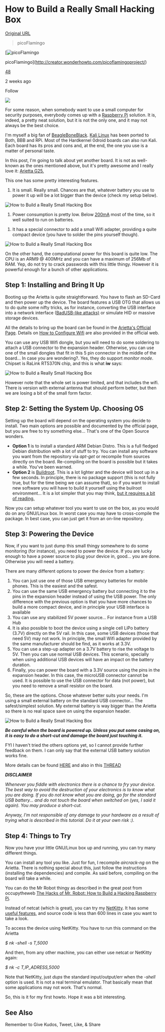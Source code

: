 # How to Build a Really Small Hacking Box

[Original URL](http://null-byte.wonderhowto.com/how-to/build-really-small-hacking-box-0167942/)

> picoFlamingo

[![picoFlamingo](http://img.wonderhowto.com/img/00/00/00/0/user-default.18x24.jpg) 

<span class="txt-size-normal txt-clr-med txt-title">picoFlamingo</span>](http://creator.wonderhowto.com/picoflamingoproject/)

 

[<span class="user-rep-small txt-size-small mgl-small txt-clr-meddark txt-bld txt-shadow-btm-med fl tooltip" title="picoFlamingo's posts have been given 48 Kudos"> 48 </span>](http://creator.wonderhowto.com/picoflamingoproject/kudos/)

 

<span class="txt-size-normal txt-clr-meddark mgl-big fl tooltip" title="1,744 Views"> 2 weeks ago </span>

Follow

![](http://img.wonderhowto.com/img/32/56/63588881255435/0/build-really-small-hacking-box.1280x600.jpg)

For some reason, when somebody want to use a small computer for security purposes, everybody comes up with a [Raspberry Pi](https://www.raspberrypi.org/) solution. It is, indeed, a pretty neat solution, but it is not the only one, and it may not always be the best choice.

I'm myself a big fan of [BeagleBoneBlack](http://beagleboard.org/BLACK). [Kali Linux](http://docs.kali.org/category/kali-on-arm) has been ported to Both, BBB and RPi. Most of the Hardkernel 0droid boards can also run Kali. Each board has its pros and cons and, at the end, the one you use is a matter of personal taste.

In this post, I'm going to talk about yet another board. It is not as well-known as the ones mentioned above, but it's pretty awesome and I really love it: [Arietta G25.](http://www.acmesystems.it/arietta)

This one has some pretty interesting features.

1. It is small. Really small. Chances are that, whatever battery you use to power it up will be a lot bigger than the device (check my setup below).

![How to Build a Really Small Hacking Box](http://img.wonderhowto.com/img/20/47/63588881220721/0/build-really-small-hacking-box.w654.jpg)

1. Power consumption is pretty low. Below [200mA](http://www.acmesystems.it/arietta_power_consumption) most of the time, so it well suited to run on batteries.

<!--  -->

1. It has a special connector to add a small Wifi adapter, providing a quite compact device (you have to solder the pins yourself though).

![How to Build a Really Small Hacking Box](http://img.wonderhowto.com/img/32/56/63588881255435/0/build-really-small-hacking-box.w654.jpg)

On the other hand, the computational power for this board is quite low. The CPU is an ARM9 @ 400MHz and you can have a maximum of 256Mb of RAM. Yep, do not try to crack passwords with this little thingy. However it is powerful enough for a bunch of other applications.

## Step 1: Installing and Bring It Up

Booting up the Arietta is quite straightforward. You have to flash an SD-Card and then power up the device. The board features a USB OTG that allows us to do quite some nifty tricks, as for instance, converting the USB interface into a network interface ([BadUSB-like attacks)](https://srlabs.de/badusb/) or simulate HID or massive storage devices.

All the details to bring up the board can be found in the [Arietta's Official Page](http://www.acmesystems.it/arietta_getting_started). Details on [How to Configure Wifi](http://www.acmesystems.it/WIFI-2) are also provided in the official web.

You can use any USB Wifi dongle, but you will need to do some soldering to attach a USB connector to the expansion header. Otherwise, you can use one of the small dongles that fit in this 5 pin connector in the middle of the board... In case you are wondering?. Yes, they do support _monitor mode_. Chipset is RaLink RT5370N chip, and this is what **iw** says:

![How to Build a Really Small Hacking Box](http://img.wonderhowto.com/img/08/02/63588881370764/0/build-really-small-hacking-box.w654.jpg)

However note that the whole set is power limited, and that includes the wifi. There is version with external antenna that should perform better, but then we are losing a bit of the small form factor.

## Step 2: Setting the System Up. Choosing OS

Setting up the board will depend on the operating system you decide to install. Two main options are possible and documented by the official page, but you are free to try something else... That's one of the Open Source wonders.

- **Option 1** is to install a standard ARM Debian Distro. This is a full fledged Debian distribution with a lot of stuff to try. You can install any software you want from the repository via _apt-get_ or recompile from sources directly on the board. Re-compiling on the board is possible but it takes a while. You've been warned.
- **Option 2** is [Buildroot](https://buildroot.org/). This is a lot lighter and the device will boot up in a few seconds. In principle, there is no package support (this is not fully true, but for the time being we can assume that), so if you want to install new software you will have to build it yourself using the builroot environment... It is a lot simpler that you may think, [but it requires a bit of reading.](https://buildroot.org/downloads/manual/manual.html#_developer_guide)

Now you can setup whatever tool you want to use on the box, as you would do on any GNU/Linux box. In worst case you may have to cross-compile the package. In best case, you can just get it from an on-line repository.

## Step 3: Powering the Device

Now, if you want to just dump this small thingy somewhere to do some monitoring (for instance), you need to power the device. If you are lucky enough to have a power source to plug your device in, good... you are done. Otherwise you will need a battery.

There are many different options to power the device from a battery:

1. You can just use one of those USB emergency batteries for mobile phones. This is the easiest and the safest.
2. You can use the same USB emergency battery but connecting it to the pins in the expansion header instead of using the USB power. The only difference with the previous option is that you have more chances to build a more compact device, and in principle your USB interface is available
3. You can use any stabilized 5V power source... For instance from a USB Hub
4. It is also possible to boot the device using a single cell LiPo battery (3.7V) directly on the 5V rail. In this case, some USB devices (those that need 5V) may not work. In principle, the small Wifi adapter provided by the same manufacturer should be find, as it works at 3.3V.
5. You can use a step-up adapter on a 3.7V battery to rise the voltage to 5V. Then you can use normal USB devices. This scenario, specially when using additional USB devices will have an impact on the battery duration.
6. Finally, you can power the board with a 3.3V source using the pins in the expansion header. In this case, the microUSB connector cannot be used. It is possible to use the USB connector for data (not power), but you need to remove a small resistor on the board.

So, these are the options. Chose whatever better suits your needs. I'm using a small external battery on the standard USB connector... The safest/simplest solution. My external battery is way bigger than the Arietta so there is no real space save on using the expansion header.

![How to Build a Really Small Hacking Box](http://img.wonderhowto.com/img/04/88/63588881502034/0/build-really-small-hacking-box.w654.jpg)

**_Be careful when the board is powered up. Unless you put some casing on, it is easy to do a short-cut and damage the board just touching it._**

FYI I haven't tried the others options yet, so I cannot provide further feedback on them. I can only say that the external USB battery solution works fine.

More details can be found [HERE](http://www.acmesystems.it/arietta_power_supply) and also in this [THREAD](https://groups.google.com/forum/#!topic/acmesystems/XXyXhRADlhU)

**_DISCLAIMER_**

_Whenever you fiddle with electronics there is a chance to fry your device. The best way to avoid the destruction of your electronics is to know what you are doing. If you do not know what you are doing, go for the standard USB battery... and do not touch the board when switched on (yes, I said it again). You may produce a short-cut._

_Anyway, I'm not responsible of any damage to your hardware as a result of trying what is described in this tutorial. Do it at your own risk :)._

## Step 4: Things to Try

Now you have your little GNU/Linux box up and running, you can try many different things.

You can install any tool you like. Just for fun, I recompile _aircrack-ng_ on the Arietta. There is nothing special about this, just follow the instructions (installing the dependencies) and compile. As said before, compiling on the board will take a while.

You can do the Mr Robot thingy as described in the great post from occupytheweb [The Hacks of Mr. Robot: How to Build a Hacking Raspberry Pi](http://null-byte.wonderhowto.com/how-to/hacks-mr-robot-build-hacking-raspberry-pi-0163143/).

Instead of netcat (which is great), you can try my [NetKitty](http://savannah.nongnu.org/projects/netkitty/). It has some [useful features](http://www.papermint-designs.com/dmo-blog/2016-01-netkitty.-updated-tutorial), and source code is less than 600 lines in case you want to take a look.

To access the device using NetKitty. You have to run this command on the Arietta

_$ nk -shell -s T,5000_

And then, from any other machine, you can either use netcat or NetKitty again:

_$ nk -c T,IP_ADRESS,5000_

Note that NetKitty, just _dups_ the standard input/output/err when the _-shell_ option is used. It is not a real terminal emulator. That basically mean that some applications may not work. That's normal.

So, this is it for my first howto. Hope it was a bit interesting.

## See Also

Remember to Give Kudos, Tweet, Like, & Share
